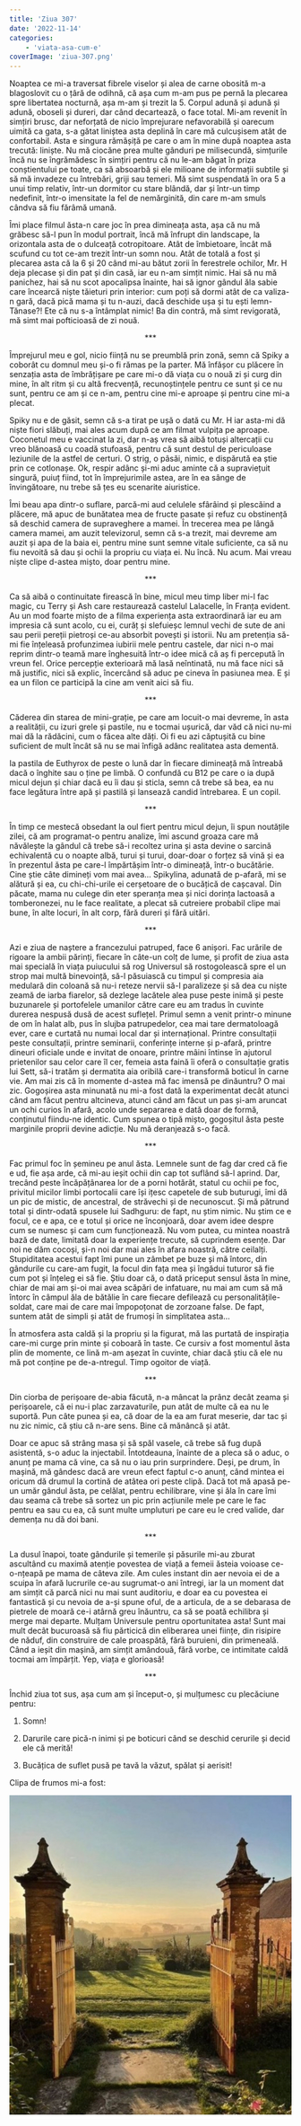 ```yaml
---
title: 'Ziua 307'
date: '2022-11-14'
categories:
    - 'viata-asa-cum-e'
coverImage: 'ziua-307.png'
---
```


Noaptea ce mi-a traversat fibrele viselor și alea de carne obosită m-a blagoslovit cu o țâră de odihnă, că așa cum m-am pus pe pernă la plecarea spre libertatea nocturnă, așa m-am și trezit la 5. Corpul adună și adună și adună, oboseli și dureri, dar când decartează, o face total. Mi-am revenit în simțiri brusc, dar neforțată de nicio împrejurare nefavorabilă și oarecum uimită ca gata, s-a gătat liniștea asta deplină în care mă culcușisem atât de confortabil. Asta e singura rămășiță pe care o am în mine după noaptea asta trecută: liniște. Nu mă ciocăne prea multe gânduri pe milisecundă, simțurile încă nu se îngrămădesc în simțiri pentru că nu le-am băgat în priza conștientului pe toate, ca să absoarbă și ele milioane de informații subtile și să mă invadeze cu întrebări, griji sau temeri. Mă simt suspendată în ora 5 a unui timp relativ, într-un dormitor cu stare blândă, dar și într-un timp nedefinit, într-o imensitate la fel de nemărginită, din care m-am smuls cândva să fiu fărâmă umană.

Îmi place filmul ăsta-n care joc în prea dimineața asta, așa că nu mă grăbesc să-l pun în modul portrait, încă mă înfrupt din landscape, la orizontala asta de o dulceață cotropitoare. Atât de îmbietoare, încât mă scufund cu tot ce-am trezit într-un somn nou. Atât de totală a fost și plecarea asta că la 6 și 20 când mi-au bătut zorii în ferestrele ochilor, Mr. H deja plecase și din pat și din casă, iar eu n-am simțit nimic. Hai să nu mă panichez, hai să nu scot apocalipsa înainte, hai să ignor gândul ăla sabie care încearcă niște tăieturi prin interior: cum poți să dormi atât de ca valiza-n gară, dacă pică mama și tu n-auzi, dacă deschide ușa și tu ești lemn-Tănase?! Ete că nu s-a întâmplat nimic! Ba din contră, mă simt revigorată, mă simt mai pofticioasă de zi nouă.

<p style="text-align: center;">***</p>

Împrejurul meu e gol, nicio ființă nu se preumblă prin zonă, semn că Spiky a coborât cu domnul meu și-o fi rămas pe la parter. Mă înfășor cu plăcere în senzația asta de îmbrățișare pe care mi-o dă viața cu o nouă zi și curg din mine, în alt ritm și cu altă frecvență, recunoștințele pentru ce sunt și ce nu sunt, pentru ce am și ce n-am, pentru cine mi-e aproape și pentru cine mi-a plecat.

Spiky nu e de găsit, semn că s-a tirat pe ușă o dată cu Mr. H iar asta-mi dă niște fiori slăbuți, mai ales acum după ce am filmat vulpița pe aproape. Coconetul meu e vaccinat la zi, dar n-aș vrea să aibă totuși altercații cu vreo blănoasă cu coadă stufoasă, pentru că sunt destul de periculoase leziunile de la astfel de certuri. O strig, o pâsăi, nimic, e dispărută ea știe prin ce cotlonașe. Ok, respir adânc și-mi aduc aminte că a supraviețuit singură, puiuț fiind, tot în împrejurimile astea, are în ea sânge de învingătoare, nu trebe să țes eu scenarite aiuristice.

Îmi beau apa dintr-o suflare, parcă-mi aud celulele sfârâind și plescăind a plăcere, mă apuc de bunătatea mea de fructe pasate și refuz cu obstinență să deschid camera de supraveghere a mamei. În trecerea mea pe lângă camera mamei, am auzit televizorul, semn că s-a trezit, mai devreme am auzit și apa de la baia ei, pentru mine sunt semne vitale suficiente, ca să nu fiu nevoită să dau și ochii la propriu cu viața ei. Nu încă. Nu acum. Mai vreau niște clipe d-astea mișto, doar pentru mine.

<p style="text-align: center;">***</p>

Ca să aibă o continuitate firească în bine, micul meu timp liber mi-l fac magic, cu Terry și Ash care restaurează castelul Lalacelle, în Franța evident. Au un mod foarte mișto de a filma experiența asta extraordinară iar eu am impresia că sunt acolo, cu ei, curăț și slefuieșc lemnul vechi de sute de ani sau perii pereții pietroși ce-au absorbit povești și istorii. Nu am pretenția să-mi fie înțeleasă profunzimea iubirii mele pentru castele, dar nici n-o mai reprim dintr-o teamă mare înghesuită într-o idee mică că aș fi percepută în vreun fel. Orice percepție exterioară mă lasă neîntinată, nu mă face nici să mă justific, nici să explic, încercând să aduc pe cineva în pasiunea mea. E și ea un filon ce participă la cine am venit aici să fiu.

<p style="text-align: center;">***</p>

Căderea din starea de mini-grație, pe care am locuit-o mai devreme, în asta a realității, cu izuri grele și pastile, nu e tocmai ușurică, dar văd că nici nu-mi mai dă la rădăcini, cum o făcea alte dăți. Oi fi eu azi căptușită cu bine suficient de mult încât să nu se mai înfigă adânc realitatea asta dementă.

Ia pastila de Euthyrox de peste o lună dar în fiecare dimineață mă întreabă dacă o înghite sau o ține pe limbă. O confundă cu B12 pe care o ia după micul dejun și chiar dacă eu îi dau și sticla, semn că trebe să bea, ea nu face legătura între apă și pastilă și lansează candid întrebarea. E un copil.

<p style="text-align: center;">***</p>

În timp ce mestecă obsedant la oul fiert pentru micul dejun, îi spun noutățile zilei, că am programat-o pentru analize, îmi ascund groaza care mă năvălește la gândul că trebe să-i recoltez urina și asta devine o sarcină echivalentă cu o noapte albă, turui și turui, doar-doar o forțez să vină și ea în prezentul ăsta pe care-l împărtășim într-o dimineață, într-o bucătărie. Cine știe câte dimineți vom mai avea… Spikylina, adunată de p-afară, mi se alătură și ea, cu chi-chi-urile ei cerșetoare de o bucățică de cașcaval. Din păcate, mama nu culege din eter speranța mea și nici dorința lactoasă a tomberonezei, nu le face realitate, a plecat să cutreiere probabil clipe mai bune, în alte locuri, în alt corp, fără dureri și fără uitări.

<p style="text-align: center;">***</p>

Azi e ziua de naștere a francezului patruped, face 6 anișori. Fac urările de rigoare la ambii părinți, fiecare în câte-un colț de lume, și profit de ziua asta mai specială în viața puiucului să rog Universul să rostogolească spre el un strop mai multă binevoință, să-l păsuiască cu timpul și compresia aia medulară din coloană să nu-i reteze nervii să-l paralizeze și să dea cu niște zeamă de iarba fiarelor, să dezlege lacătele alea puse peste inimă și peste buzunarele și portofelele umanilor către care eu am tradus în cuvinte durerea nespusă dusă de acest suflețel. Primul semn a venit printr-o minune de om în halat alb, pus în slujba patrupedelor, cea mai tare dermatoloagă ever, care e curtată nu numai local dar și internațional. Printre consultații peste consultații, printre seminarii, conferințe interne și p-afară, printre dineuri oficiale unde e invitat de onoare, printre mâini întinse în ajutorul prietenilor sau celor care îl cer, femeia asta faină îi oferă o consultație gratis lui Sett, să-i tratăm și dermatita aia oribilă care-i transformă boticul în carne vie. Am mai zis că în momente d-astea mă fac imensă pe dinăuntru? O mai zic. Gogoșirea asta minunată nu mi-a fost dată la experimentat decât atunci când am făcut pentru altcineva, atunci când am făcut un pas și-am aruncat un ochi curios în afară, acolo unde separarea e dată doar de formă, conținutul fiindu-ne identic. Cum spunea o tipă mișto, gogoșitul ăsta peste marginile proprii devine adicție. Nu mă deranjează s-o facă.

<p style="text-align: center;">***</p>

Fac primul foc în șemineu pe anul ăsta. Lemnele sunt de fag dar cred că fie e ud, fie așa arde, că mi-au ieșit ochii din cap tot suflând să-l aprind. Dar, trecând peste încăpățânarea lor de a porni hotărât, statul cu ochii pe foc, privitul micilor limbi portocalii care își ițesc capetele de sub buturugi, îmi dă un pic de mistic, de ancestral, de străvechi și de necunoscut. Și mă pătrund total și dintr-odată spusele lui Sadhguru: de fapt, nu știm nimic. Nu știm ce e focul, ce e apa, ce e totul și orice ne înconjoară, doar avem idee despre cum se numesc și cam cum funcționează. Nu vom putea, cu mintea noastră bază de date, limitată doar la experiențe trecute, să cuprindem esențe. Dar noi ne dăm cocoși, și-n noi dar mai ales în afara noastră, către ceilalți. Stupiditatea acestui fapt îmi pune un zâmbet pe buze și mă întorc, din gândurile cu care-am fugit, la focul din fața mea și îngădui tuturor să fie cum pot și înțeleg ei să fie. Știu doar că, o dată priceput sensul ăsta în mine, chiar de mai am și-oi mai avea scăpări de infatuare, nu mai am cum să mă întorc în câmpul ăla de bătălie în care fiecare defilează cu personalitățile-soldat, care mai de care mai împopoțonat de zorzoane false. De fapt, suntem atât de simpli și atât de frumoși în simplitatea asta…

În atmosfera asta caldă și la propriu și la figurat, mă las purtată de inspirația care-mi curge prin minte și coboară în taste. Ce cursiv a fost momentul ăsta plin de momente, ce lină m-am așezat în cuvinte, chiar dacă știu că ele nu mă pot conține pe de-a-ntregul. Timp ogoitor de viață.

<p style="text-align: center;">***</p>

Din ciorba de perișoare de-abia făcută, n-a mâncat la prânz decât zeama și perișoarele, că ei nu-i plac zarzavaturile, pun atât de multe că ea nu le suportă. Pun câte punea și ea, că doar de la ea am furat meserie, dar tac și nu zic nimic, că știu că n-are sens. Bine că mănâncă și atât.

Doar ce apuc să strâng masa și să spăl vasele, că trebe să fug după asistentă, s-o aduc la injectabil. Întotdeauna, înainte de a pleca să o aduc, o anunț pe mama că vine, ca să nu o iau prin surprindere. Deși, pe drum, în mașină, mă gândesc dacă are vreun efect faptul c-o anunț, când mintea ei oricum dă drumul la cortină de atâtea ori peste clipă. Dacă tot mă apasă pe-un umăr gândul ăsta, pe celălat, pentru echilibrare, vine și ăla în care îmi dau seama că trebe să sortez un pic prin acțiunile mele pe care le fac pentru ea sau cu ea, că sunt multe umpluturi pe care eu le cred valide, dar demența nu dă doi bani.

<p style="text-align: center;">***</p>

La dusul înapoi, toate gândurile și temerile și păsurile mi-au zburat ascultând cu maximă atenție povestea de viață a femeii ăsteia voioase ce-o-nțeapă pe mama de câteva zile. Am cules instant din aer nevoia ei de a scuipa în afară lucrurile ce-au sugrumat-o ani întregi, iar la un moment dat am simțit că parcă nici nu mai sunt auditoriu, e doar ea cu povestea ei fantastică și cu nevoia de a-și spune oful, de a articula, de a se debarasa de pietrele de moară ce-i atârnă greu înăuntru, ca să se poată echilibra și merge mai departe. Mulțam Universule pentru oportunitatea asta! Sunt mai mult decât bucuroasă să fiu părticică din eliberarea unei ființe, din risipire de năduf, din construire de cale proaspătă, fără buruieni, din primeneală. Când a ieșit din mașină, am simțit amândouă, fără vorbe, ce intimitate caldă tocmai am împărțit. Yep, viața e glorioasă!

<p style="text-align: center;">***</p>

Închid ziua tot sus, așa cum am și început-o, și mulțumesc cu plecăciune pentru:

1. Somn!

2. Darurile care pică-n inimi și pe boticuri când se deschid cerurile și decid ele că merită!

3. Bucățica de suflet pusă pe tavă la văzut, spălat și aerisit!

Clipa de frumos mi-a fost:

![](images/307.jpeg)
